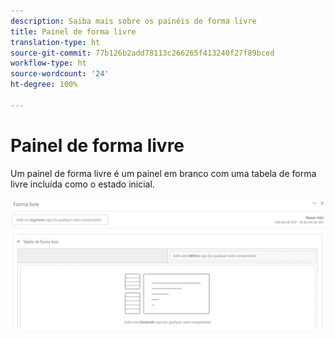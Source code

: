 ```yaml
---
description: Saiba mais sobre os painéis de forma livre
title: Painel de forma livre
translation-type: ht
source-git-commit: 77b126b2add78113c266265f413240f27f89bced
workflow-type: ht
source-wordcount: '24'
ht-degree: 100%

---
```



# Painel de forma livre

Um painel de forma livre é um painel em branco com uma tabela de forma livre incluída como o estado inicial.

![](assets/freeform-panel.png)

